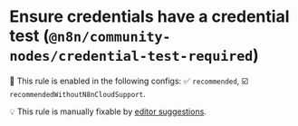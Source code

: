 # Ensure credentials have a credential test (`@n8n/community-nodes/credential-test-required`)

💼 This rule is enabled in the following configs: ✅ `recommended`, ☑️ `recommendedWithoutN8nCloudSupport`.

💡 This rule is manually fixable by [editor suggestions](https://eslint.org/docs/latest/use/core-concepts#rule-suggestions).

<!-- end auto-generated rule header -->
